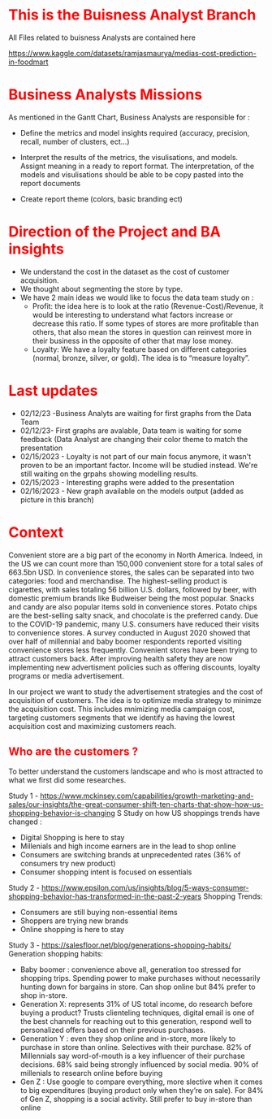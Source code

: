 # <font color=#FF0000>This is the Buisness Analyst Branch</font>
 All Files related to buisness Analysts are contained here

https://www.kaggle.com/datasets/ramjasmaurya/medias-cost-prediction-in-foodmart

# <font color=#FF0000>Business Analysts Missions</font>

As mentioned in the Gantt Chart, Business Analysts are responsible for : 
*	Define the metrics and model insights required (accuracy, precision, recall, number of clusters, ect…)

*	Interpret the results of the metrics, the visulisations, and models. Assignt meaning in a ready to report format. The interpretation, of the models and visulisations should be able to be copy pasted into the report documents

*	Create report theme (colors, basic branding ect)

# <font color=#FF0000>Direction of the Project and BA insights</font>
* We understand the cost in the dataset as the cost of customer acquisition. 
*	We thought about segmenting the store by type. 
* We have 2 main ideas we would like to focus the  data team study on : 
   - Profit: the idea here is to look at the ratio (Revenue-Cost)/Revenue, it would be interesting to understand what factors increase or decrease this ratio. If some         types of stores are more profitable than others, that also mean the stores in question can reinvest more in their business in the opposite of other that may lose         money. 
   - Loyalty: We have a loyalty feature based on different categories (normal, bronze, silver, or gold). The idea is to “measure loyalty”.

# <font color=#FF0000>Last updates</font>
* 02/12/23 -Business Analyts are waiting for first graphs from the Data Team 
* 02/12/23- First graphs are avalable, Data team is waiting for some feedback (Data Analyst are changing their color theme to match the presentation
* 02/15/2023 - Loyalty is not part of our main focus anymore, it wasn't proven to be an important factor. Income will be studied instead. We're still waiting on the grpahs showing modelling results. 
* 02/15/2023 - Interesting graphs were added to the presentation 
* 02/16/2023 - New graph available on the models output (added as picture in this branch)


# <font color=#FF0000>Context</font>

Convenient store are a big part of the economy in North America. Indeed, in the US we can count more than 150,000 convenient store for a total sales of 663.5bn USD. In convenience stores, the sales can be separated into two categories: food and merchandise. The highest-selling product is cigarettes, with sales totaling 56 billion U.S. dollars, followed by beer, with domestic premium brands like Budweiser being the most popular. Snacks and candy are also popular items sold in convenience stores. Potato chips are the best-selling salty snack, and chocolate is the preferred candy. Due to the COVID-19 pandemic, many U.S. consumers have reduced their visits to convenience stores. A survey conducted in August 2020 showed that over half of millennial and baby boomer respondents reported visiting convenience stores less frequently. Convenient stores have been trying to attract customers back. After improving health safety they are now implementing new advertisment policies such as offering discounts, loyalty programs or media advertisement.

In our project we want to study the advertisement strategies and the cost of acquisition of customers. The idea is to optimize media strategy to minimze the acquisition cost. This includes mnimizing media campaign cost, targeting customers segments that we identify as having the lowest acquisition cost and maximizing customers reach. 

## <font color=#FF0000>Who are the customers ? </font>

To better understand the customers landscape and who is most attracted to what we first did some researches. 

Study 1 - https://www.mckinsey.com/capabilities/growth-marketing-and-sales/our-insights/the-great-consumer-shift-ten-charts-that-show-how-us-shopping-behavior-is-changing S
Study on how US shoppings trends have changed :
* Digital Shopping is here to stay 
* Millenials and high income earners are in the lead to shop online 
* Consumers are switching brands at unprecedented rates (36% of consumers try new product) 
* Consumer shopping intent is focused on essentials 

Study 2 - https://www.epsilon.com/us/insights/blog/5-ways-consumer-shopping-behavior-has-transformed-in-the-past-2-years 
Shopping Trends: 
* Consumers are still buying non-essential items 
* Shoppers are trying new brands 
* Online shopping is here to stay 

Study 3 - https://salesfloor.net/blog/generations-shopping-habits/
Generation shopping habits:
* Baby boomer : convenience above all, generation too stressed for shopping trips. Spending power to make purchases without necessarily hunting down for bargains in store. Can shop online but 84% prefer to shop in-store.  
* Generation X: represents 31% of US total income, do research before buying a product? Trusts clienteling techniques, digital email is one of the best channels for reaching out to this generation, respond well to personalized offers based on their previous purchases.  
* Generation Y : even they shop online and in-store, more likely to purchase in store than online. Selectives with their purchase. 82% of Millennials say word-of-mouth is a key influencer of their purchase decisions. 68% said being strongly influenced by social media. 90% of millenials to research online before buying 
* Gen Z : Use google to compare everything, more slective when it comes to big expenditures (buying product only when they’re on sale). For 84% of Gen Z, shopping is a social activity. Still prefer to buy in-store than online 

 
